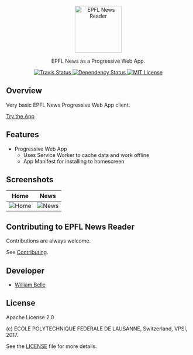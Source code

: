 <p align="center">
  <img alt="EPFL News Reader" width=" 128" height=" 128" src="https://raw.githubusercontent.com/epfl-devrun/epfl-news-reader/master/src/img/icons/icon-512.png" />
</p>

<p align="center">
  EPFL News as a Progressive Web App.
</p>

<p align="center">
  <a href="https://travis-ci.org/epfl-devrun/epfl-news-reader">
    <img alt="Travis Status" src="https://travis-ci.org/epfl-devrun/epfl-news-reader.svg?branch=master">
  </a>
  <a href='https://gemnasium.com/github.com/epfl-devrun/epfl-news-reader'>
    <img alt="Dependency Status" src="https://gemnasium.com/badges/github.com/epfl-devrun/epfl-news-reader.svg" />
  </a>
  <a href="https://raw.githubusercontent.com/epfl-devrun/epfl-news-reader/master/LICENSE">
    <img alt="MIT License" src="https://img.shields.io/badge/license-Apache%202.0-blue.svg">
  </a>
</p>

Overview
--------

Very basic EPFL News Progressive Web App client.

[Try the App](https://epfl-devrun.github.io/epfl-news-reader/)

Features
--------

  * Progressive Web App
    * Uses Service Worker to cache data and work offline
    * App Manifest for installing to homescreen

Screenshots
-----------

Home                                |  News
:----------------------------------:|:--------------------------------------:		
![Home](https://raw.githubusercontent.com/epfl-devrun/epfl-news-reader/master/doc/screenshot-1.png)|![News](https://raw.githubusercontent.com/epfl-devrun/epfl-news-reader/master/doc/screenshot-2.png)

Contributing to EPFL News Reader
--------------------------------

Contributions are always welcome.

See [Contributing](CONTRIBUTING.md).

Developer
---------

  * [William Belle](https://github.com/williambelle)

License
-------

Apache License 2.0

(c) ECOLE POLYTECHNIQUE FEDERALE DE LAUSANNE, Switzerland, VPSI, 2017.

See the [LICENSE](LICENSE) file for more details.

